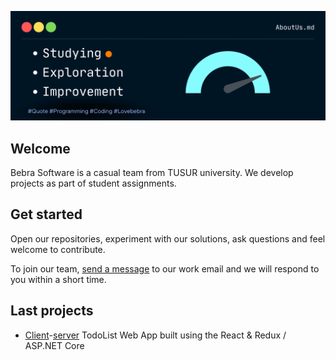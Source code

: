 ![Profile Image](https://github.com/BebraSoftware/.github/blob/main/images/ProfileImage.png)

## Welcome

Bebra Software is a casual team from TUSUR university. We develop projects as part of student assignments.

## Get started

Open our repositories, experiment with our solutions, ask questions and feel welcome to contribute.

To join our team, [send a message](mailto:bebra.software@bk.ru) to our work email and we will respond to you within a short time.

## Last projects

* [Client](https://github.com/BebraSoftware/todolist-front)-[server](https://github.com/BebraSoftware/todolist-back) TodoList Web App built using the React & Redux / ASP.NET Core
